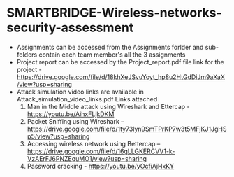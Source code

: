 # SMARTBRIDGE-Wireless-networks-security-assessment
- Assignments can be accessed from the Assignments forlder and sub-folders contain each team member's all the 3 assignments
- Project report can be accessed by the Project_report.pdf file link for the project - https://drive.google.com/file/d/18khXeJSvuYoyt_hp8u2HtGdDiJm9aXaX/view?usp=sharing
- Attack simulation video links are available in Attack_simulation_video_links.pdf
  Links attached
  1. Man in the Middle attack using Wireshark and Ettercap - https://youtu.be/AihxFLjkDKM
  2. Packet Sniffing using Wireshark – https://drive.google.com/file/d/1ty73lyn9SmTPrKP7w3t5MFjKJ1JgHSp5/view?usp=sharing
  3. Accessing wireless network using Bettercap – https://drive.google.com/file/d/16gLLGKERCVV1-k-VzAErFJ6PNZEquMO1/view?usp=sharing
  4. Password cracking - https://youtu.be/yOcfiAjHxKY

